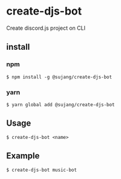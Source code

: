 # create-djs-bot
Create discord.js project on CLI


## install
### npm
```
$ npm install -g @sujang/create-djs-bot
```
### yarn
```
$ yarn global add @sujang/create-djs-bot
```


## Usage
```
$ create-djs-bot <name>
```
## Example
```
$ create-djs-bot music-bot
```  